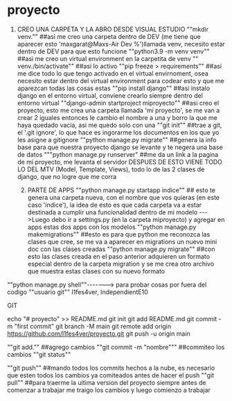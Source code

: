 # proyecto

 1) CREO UNA CARPETA Y LA ABRO DESDE VISUAL ESTUDIO
""mkdir venv."" ##asi me creo una carpeta dentro de DEV (me tiene que aparecer esto 'maxgarat@Maxs-Air Dev %')llamada venv, necesito estar dentro de DEV para que esto funcione
""python3.9 -m venv venv"" ##asi me creo un virtual environment en la carpetita de venv
"" venv./bin/activate"" ##asi lo activo
""pip freeze > requirements"" ##asi me dice todo lo que tengo activado en el virtual envirnoment, osea necesito estar dentro del virtual environment para codear esto y que me aparezcan todas las cosas estas
""pip install django"" ##asi instalo django en el entorno virtual, conviene crearlo siempre dentro del entorno virtual
""django-admin startproject miproyecto"" ##asi creo el proyecto, esto me crea una carpeta llamada 'mi proyecto', se me van a crear 2 iguales entonces le cambio el nombre a una y borro la que me haya quedado vacia, asi me quedo solo con una
""git init"" ##trae a git, el '.git ignore', lo que hace es ingorarme los documentos en los que yo les asigne a gitignore
""python manage.py migrate"" ##genera la info base para que nuestra proyecto django se levante y te negera una base de datos
"""python manage.py runserver" ##me da un link a la pagina de mi proyecto, me levanta el servidor
 DESPUES DE ESTO VIENE TODO LO DEL MTV (Model, Template, Views), todo lo de las 2 clases de django, que no logre que me corra

    2) PARTE DE APPS
 ""python manage.py startapp indice"" ## esto te genera una carpeta nueva, con el nombre que vos quieras (en este caso 'indice'), la idea de esto es que cada carpeta va a estar destinada a cumplir una funcionalidad dentro de mi modelo
 --->Luego debo ir a settings.py (en la carpeta miproyecto) y agregar en apps estas dos apps con los modelos
 ""python  manage.py makemigrations""  ##esto es para que python me reconozca las clases que cree, se me va a aparecer en migrations un nuevo mini doc con las clases creadas
 ""python manage.py migrate"" ##con esto las clases creada en el paso anterior adquieren un formato especial dentro de la carpeta migration y se me crea otro archivo que muestra estas clases con su nuevo formato



 ""python manage.py shell""-------> para probar cosas por fuera del codigo
 ""usuario git"" l1fes4ver, IndependientE10


GIT

echo "# proyecto" >> README.md
git init
git add README.md
git commit -m "first commit"
git branch -M main
git remote add origin https://github.com/l1fes4ver/proyecto.git
git push -u origin main


 ""git add.""  ##agrego cambios
 ""git commit -m "nombre"""  ##commiteo los cambios
 ""git status""

 ""git push"" ##mando todos los commits hechos a la nube, es necesario que esten todos los cambios ya comiteados antes de hacer el push
 ""git pull"" ##para traerme la ultima version del proyecto siempre antes de comenzar a trabajar me traigo los cambios y luego comienzo a trabajar 